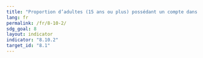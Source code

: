 ```yaml
---
title: "Proportion d’adultes (15 ans ou plus) possédant un compte dans une banque ou dans une autre institution financière ou faisant appel à des services monétaires mobiles"
lang: fr
permalink: /fr/8-10-2/
sdg_goal: 8
layout: indicator
indicator: "8.10.2"
target_id: "8.1"
---
```


